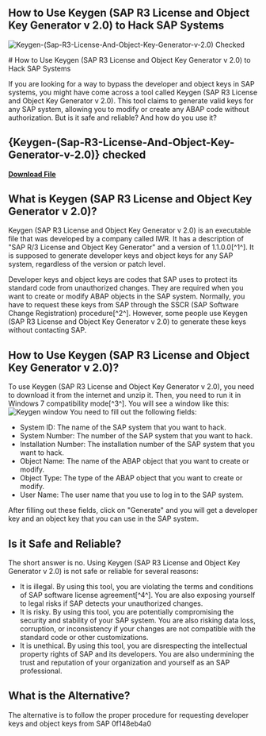 ## How to Use Keygen (SAP R3 License and Object Key Generator v 2.0) to Hack SAP Systems

 
![Keygen-(Sap-R3-License-And-Object-Key-Generator-v-2.0) Checked](https://encrypted-tbn3.gstatic.com/images?q=tbn:ANd9GcQOJgEqb7oVMo5dm6PKLAIdNuNwVSz5t76GNnn7WAK8lTD4Yrx-eeh9yMM)

 <title>How to Use Keygen (SAP R3 License and Object Key Generator v 2.0) to Hack SAP Systems</title> 
# How to Use Keygen (SAP R3 License and Object Key Generator v 2.0) to Hack SAP Systems
 
If you are looking for a way to bypass the developer and object keys in SAP systems, you might have come across a tool called Keygen (SAP R3 License and Object Key Generator v 2.0). This tool claims to generate valid keys for any SAP system, allowing you to modify or create any ABAP code without authorization. But is it safe and reliable? And how do you use it?
 
## {Keygen-(Sap-R3-License-And-Object-Key-Generator-v-2.0)} checked


[**Download File**](https://www.google.com/url?q=https%3A%2F%2Ftinurll.com%2F2tKAOx&sa=D&sntz=1&usg=AOvVaw1IcaBZs2PGGKcpYN7oiuXb)

 
## What is Keygen (SAP R3 License and Object Key Generator v 2.0)?
 
Keygen (SAP R3 License and Object Key Generator v 2.0) is an executable file that was developed by a company called IWR. It has a description of "SAP R/3 License and Object Key Generator" and a version of 1.1.0.0[^1^]. It is supposed to generate developer keys and object keys for any SAP system, regardless of the version or patch level.
 
Developer keys and object keys are codes that SAP uses to protect its standard code from unauthorized changes. They are required when you want to create or modify ABAP objects in the SAP system. Normally, you have to request these keys from SAP through the SSCR (SAP Software Change Registration) procedure[^2^]. However, some people use Keygen (SAP R3 License and Object Key Generator v 2.0) to generate these keys without contacting SAP.
 
## How to Use Keygen (SAP R3 License and Object Key Generator v 2.0)?
 
To use Keygen (SAP R3 License and Object Key Generator v 2.0), you need to download it from the internet and unzip it. Then, you need to run it in Windows 7 compatibility mode[^3^]. You will see a window like this:
 ![Keygen window](https://www.saptechnicalguru.com/wp-content/uploads/2019/01/keygen.jpg) 
You need to fill out the following fields:
 
- System ID: The name of the SAP system that you want to hack.
- System Number: The number of the SAP system that you want to hack.
- Installation Number: The installation number of the SAP system that you want to hack.
- Object Name: The name of the ABAP object that you want to create or modify.
- Object Type: The type of the ABAP object that you want to create or modify.
- User Name: The user name that you use to log in to the SAP system.

After filling out these fields, click on "Generate" and you will get a developer key and an object key that you can use in the SAP system.
 
## Is it Safe and Reliable?
 
The short answer is no. Using Keygen (SAP R3 License and Object Key Generator v 2.0) is not safe or reliable for several reasons:

- It is illegal. By using this tool, you are violating the terms and conditions of SAP software license agreement[^4^]. You are also exposing yourself to legal risks if SAP detects your unauthorized changes.
- It is risky. By using this tool, you are potentially compromising the security and stability of your SAP system. You are also risking data loss, corruption, or inconsistency if your changes are not compatible with the standard code or other customizations.
- It is unethical. By using this tool, you are disrespecting the intellectual property rights of SAP and its developers. You are also undermining the trust and reputation of your organization and yourself as an SAP professional.

## What is the Alternative?
 
The alternative is to follow the proper procedure for requesting developer keys and object keys from SAP
 0f148eb4a0
